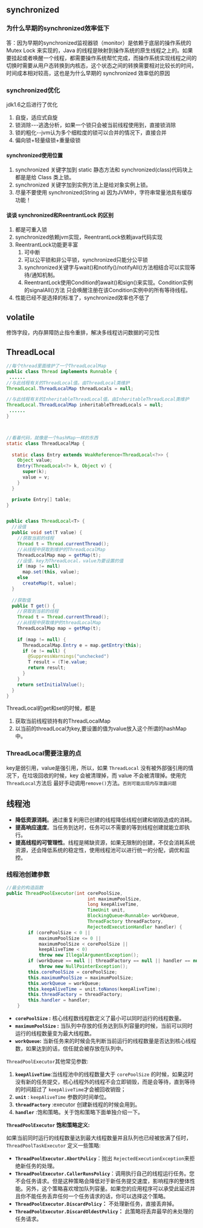 ## synchronized

### 为什么早期的synchronized效率低下

答：因为早期的synchronized监视器锁（monitor）是依赖于底层的操作系统的 Mutex Lock 来实现的，Java 的线程是映射到操作系统的原生线程之上的。如果要挂起或者唤醒一个线程，都需要操作系统帮忙完成，而操作系统实现线程之间的切换时需要从用户态转换到内核态，这个状态之间的转换需要相对比较长的时间，时间成本相对较高，这也是为什么早期的 synchronized 效率低的原因

### synchronized优化

jdk1.6之后进行了优化

1. 自旋，适应式自旋
2. 锁消除---逃逸分析，如果一个锁只会被当前线程使用到，直接锁消除
3. 锁的粗化--jvm认为多个细粒度的锁可以合并的情况下，直接合并
4. 偏向锁+轻量级锁+重量级锁

#### synchronized使用位置

1. synchronized 关键字加到 static 静态方法和 synchronized(class)代码块上都是是给 Class 类上锁。
2. synchronized 关键字加到实例方法上是给对象实例上锁。
3. 尽量不要使用 synchronized(String a) 因为JVM中，字符串常量池具有缓存功能！

#### 谈谈 synchronized和ReentrantLock 的区别

1. 都是可重入锁
2. synchronized依赖jvm实现，ReentrantLock依赖java代码实现
3. ReentrantLock功能更丰富
   1. 可中断
   2. 可以公平锁和非公平锁，synchronized只能分公平锁
   3. synchronized关键字与wait()和notify()/notifyAll()方法相结合可以实现等待/通知机制。
   4. ReentrantLock使用Condition的await()和sign()来实现。Condition实例的signalAll()方法 只会唤醒注册在该Condition实例中的所有等待线程。
4. 性能已经不是选择的标准了，synchronized效率也不低了



## volatile

修饰字段，内存屏障防止指令重排，解决多线程访问数据的可见性



## ThreadLocal

```java
//每个thread里面维护了一个ThreadLocalMap
public class Thread implements Runnable {
 ......
//与此线程有关的ThreadLocal值。由ThreadLocal类维护
ThreadLocal.ThreadLocalMap threadLocals = null;

//与此线程有关的InheritableThreadLocal值。由InheritableThreadLocal类维护
ThreadLocal.ThreadLocalMap inheritableThreadLocals = null;
 ......
}



//看着代码，就像是一个hashMap一样的东西
static class ThreadLocalMap {
  
  static class Entry extends WeakReference<ThreadLocal<?>> {
    Object value;
    Entry(ThreadLocal<?> k, Object v) {
      super(k);
      value = v;
    }
  }

  private Entry[] table;
}


public class ThreadLocal<T> {
  //设值
  public void set(T value) {
    //获取当前的线程
    Thread t = Thread.currentThread();
    //从线程中获取到维护的ThreadLocalMap
    ThreadLocalMap map = getMap(t);
    //设值，key为ThreadLocal，value为要设置的值
    if (map != null)
      map.set(this, value);
    else
      createMap(t, value);
  }
  
  //获取值
  public T get() {
    //获取到当前的线程
    Thread t = Thread.currentThread();
    //从线程中获取维护的threadLocalMap
    ThreadLocalMap map = getMap(t);
    
    if (map != null) {
      ThreadLocalMap.Entry e = map.getEntry(this);
      if (e != null) {
        @SuppressWarnings("unchecked")
        T result = (T)e.value;
        return result;
      }
    }
    return setInitialValue();
  }
}

```

ThreadLocal的get和set的时候，都是

1. 获取当前线程锁持有的ThreadLocalMap
2. 以当前的threadLocal为key,要设置的值为value放入这个所谓的hashMap中。

### ThreadLocal需要注意的点

key是弱引用，value是强引用，所以，如果 `ThreadLocal` 没有被外部强引用的情况下，在垃圾回收的时候，key 会被清理掉，而 value 不会被清理掉。使用完 `ThreadLocal`方法后 最好手动调用`remove()`方法。`否则可能出现内存泄露问题`



## 线程池

- **降低资源消耗**。通过重复利用已创建的线程降低线程创建和销毁造成的消耗。
- **提高响应速度**。当任务到达时，任务可以不需要的等到线程创建就能立即执行。
- **提高线程的可管理性**。线程是稀缺资源，如果无限制的创建，不仅会消耗系统资源，还会降低系统的稳定性，使用线程池可以进行统一的分配，调优和监控。

### 线程池创建参数

```java
//最全的构造函数
public ThreadPoolExecutor(int corePoolSize,
                              int maximumPoolSize,
                              long keepAliveTime,
                              TimeUnit unit,
                              BlockingQueue<Runnable> workQueue,
                              ThreadFactory threadFactory,
                              RejectedExecutionHandler handler) {
        if (corePoolSize < 0 ||
            maximumPoolSize <= 0 ||
            maximumPoolSize < corePoolSize ||
            keepAliveTime < 0)
            throw new IllegalArgumentException();
        if (workQueue == null || threadFactory == null || handler == null)
            throw new NullPointerException();
        this.corePoolSize = corePoolSize;
        this.maximumPoolSize = maximumPoolSize;
        this.workQueue = workQueue;
        this.keepAliveTime = unit.toNanos(keepAliveTime);
        this.threadFactory = threadFactory;
        this.handler = handler;
    }
```

* **`corePoolSize` :** 核心线程数线程数定义了最小可以同时运行的线程数量。
* **`maximumPoolSize` :** 当队列中存放的任务达到队列容量的时候，当前可以同时运行的线程数量变为最大线程数。
* **`workQueue`:** 当新任务来的时候会先判断当前运行的线程数量是否达到核心线程数，如果达到的话，信任就会被存放在队列中。

`ThreadPoolExecutor`其他常见参数:

1. **`keepAliveTime`**:当线程池中的线程数量大于 `corePoolSize` 的时候，如果这时没有新的任务提交，核心线程外的线程不会立即销毁，而是会等待，直到等待的时间超过了 `keepAliveTime`才会被回收销毁；
2. **`unit`** : `keepAliveTime` 参数的时间单位。
3. **`threadFactory`** :executor 创建新线程的时候会用到。
4. **`handler`** :饱和策略。关于饱和策略下面单独介绍一下。

**`ThreadPoolExecutor` 饱和策略定义:**

如果当前同时运行的线程数量达到最大线程数量并且队列也已经被放满了任时，`ThreadPoolTaskExecutor` 定义一些策略:

- **`ThreadPoolExecutor.AbortPolicy`**：抛出 `RejectedExecutionException`来拒绝新任务的处理。
- **`ThreadPoolExecutor.CallerRunsPolicy`**：调用执行自己的线程运行任务。您不会任务请求。但是这种策略会降低对于新任务提交速度，影响程序的整体性能。另外，这个策略喜欢增加队列容量。如果您的应用程序可以承受此延迟并且你不能任务丢弃任何一个任务请求的话，你可以选择这个策略。
- **`ThreadPoolExecutor.DiscardPolicy`：** 不处理新任务，直接丢弃掉。
- **`ThreadPoolExecutor.DiscardOldestPolicy`：** 此策略将丢弃最早的未处理的任务请求。